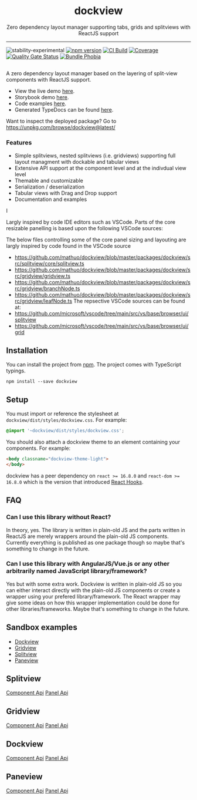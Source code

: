 <div align="center">
<h1>dockview</h1>

<p>Zero dependency layout manager supporting tabs, grids and splitviews with ReactJS support</p>

</div>

---

![stability-experimental](https://img.shields.io/badge/stability-experimental-orange.svg)
[![npm version](https://badge.fury.io/js/dockview.svg)](https://www.npmjs.com/package/dockview)
[![CI Build](https://github.com/mathuo/dockview/workflows/CI/badge.svg)](https://github.com/mathuo/dockview/actions?query=workflow%3ACI)
[![Coverage](https://sonarcloud.io/api/project_badges/measure?project=mathuo_dockview&metric=coverage)](https://sonarcloud.io/dashboard?id=mathuo_dockview)
[![Quality Gate Status](https://sonarcloud.io/api/project_badges/measure?project=mathuo_dockview&metric=alert_status)](https://sonarcloud.io/dashboard?id=mathuo_dockview)
[![Bundle Phobia](https://badgen.net/bundlephobia/minzip/dockview)](https://bundlephobia.com/result?p=dockview)

##

A zero dependency layout manager based on the layering of split-view components with ReactJS support.
- View the live demo [here](https://mathuo.github.io/dockview/). 
- Storybook demo [here](https://mathuo.github.io/dockview/output/storybook-static).
- Code examples [here](https://github.com/mathuo/dockview/tree/master/packages/dockview-demo/src/stories).
- Generated TypeDocs can be found [here](https://mathuo.github.io/dockview/output/docs/index.html).

Want to inspect the deployed package? Go to https://unpkg.com/browse/dockview@latest/

### Features
- Simple splitviews, nested splitviews (i.e. gridviews) supporting full layout managment with
dockable and tabular views
- Extensive API support at the component level and at the indivdual view level
- Themable and customizable
- Serialization / deserialization
- Tabular views with Drag and Drop support
- Documentation and examples

I

Largly inspired by code IDE editors such as VSCode. Parts of the core resizable panelling is based upon the following VSCode sources:


The below files controlling some of the core panel sizing and layouting are largly inspired by code found in the VSCode source
- https://github.com/mathuo/dockview/blob/master/packages/dockview/src/splitview/core/splitview.ts
- https://github.com/mathuo/dockview/blob/master/packages/dockview/src/gridview/gridview.ts
- https://github.com/mathuo/dockview/blob/master/packages/dockview/src/gridview/branchNode.ts
- https://github.com/mathuo/dockview/blob/master/packages/dockview/src/gridview/leafNode.ts
The repsective VSCode sources can be found at:
- https://github.com/microsoft/vscode/tree/main/src/vs/base/browser/ui/splitview
- https://github.com/microsoft/vscode/tree/main/src/vs/base/browser/ui/grid
## Installation
You can install the project from [npm](https://www.npmjs.com/package/dockview). The project comes with TypeScript typings.

```
npm install --save dockview
```

## Setup

You must import or reference the stylesheet at `dockview/dist/styles/dockview.css`. For example:

```css
@import '~dockview/dist/styles/dockview.css';
```

You should also attach a dockview theme to an element containing your components. For example:

```html
<body classname="dockview-theme-light">
</body>
```

dockview has a peer dependency on `react >= 16.8.0` and `react-dom >= 16.8.0` which is the version that introduced [React Hooks](https://reactjs.org/docs/hooks-intro.html).

## FAQ
### Can I use this library without React?
In theory, yes. The library is written in plain-old JS and the parts written in ReactJS are merely wrappers around the plain-old JS components. Currently everything is published as one package though so maybe that's something to change in the future.

### Can I use this library with AngularJS/Vue.js or any other arbitrarily named JavaScript library/framework?
Yes but with some extra work. Dockview is written in plain-old JS so you can either interact directly with the plain-old JS components or create a wrapper using your prefered library/framework. The React wrapper may give some ideas on how this wrapper implementation could be done for other libraries/frameworks. Maybe that's something to change in the future.
## Sandbox examples
- [Dockview](https://codesandbox.io/s/simple-dockview-t6491)
- [Gridview](https://codesandbox.io/s/simple-gridview-jrp0n)
- [Splitview](https://codesandbox.io/s/simple-splitview-l53nn)
- [Paneview](https://codesandbox.io/s/simple-paneview-v8qvb)




## Splitview
[Component Api](https://mathuo.github.io/dockview/output/docs/classes/splitviewapi.html)
[Panel Api]()

## Gridview
[Component Api](https://mathuo.github.io/dockview/output/docs/classes/gridviewapi.html)
[Panel Api]()
## Dockview
[Component Api](https://mathuo.github.io/dockview/output/docs/classes/dockviewapi.html)
[Panel Api]()
## Paneview
[Component Api](https://mathuo.github.io/dockview/output/docs/classes/paneviewapi.html)
[Panel Api]()